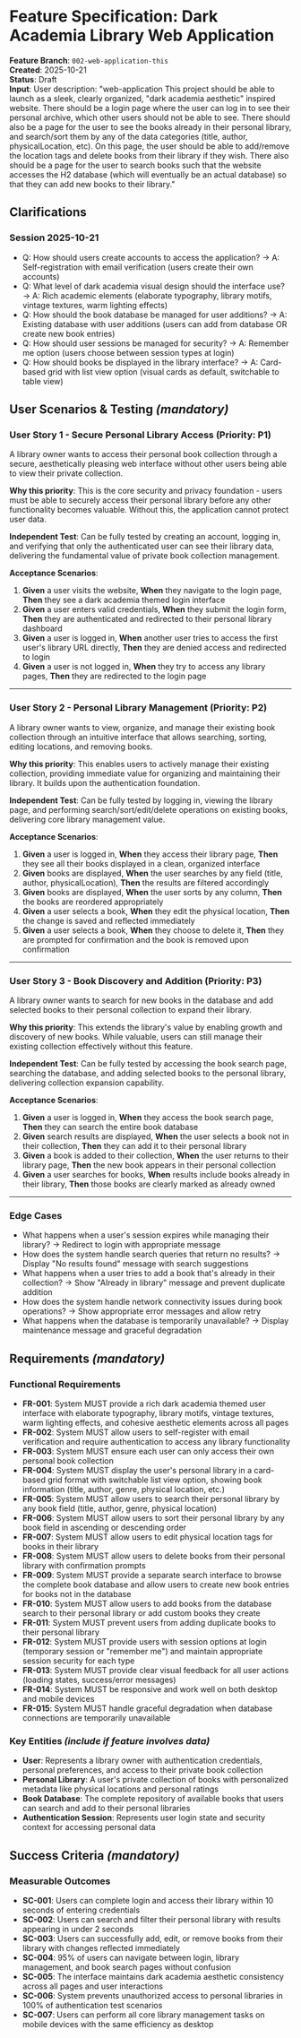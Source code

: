 # Feature Specification: Dark Academia Library Web Application

**Feature Branch**: `002-web-application-this`  
**Created**: 2025-10-21  
**Status**: Draft  
**Input**: User description: "web-application This project should be able to launch as a sleek, clearly organized, \"dark academia aesthetic\" inspired website. There should be a login page where the user can log in to see their personal archive, which other users should not be able to see. There should also be a page for the user to see the books already in their personal library, and search/sort them by any of the data categories (title, author, physicalLocation, etc). On this page, the user should be able to add/remove the location tags and delete books from their library if they wish. There also should be a page for the user to search books such that the website accesses the H2 database (which will eventually be an actual database) so that they can add new books to their library."

## Clarifications

### Session 2025-10-21

- Q: How should users create accounts to access the application? → A: Self-registration with email verification (users create their own accounts)
- Q: What level of dark academia visual design should the interface use? → A: Rich academic elements (elaborate typography, library motifs, vintage textures, warm lighting effects)
- Q: How should the book database be managed for user additions? → A: Existing database with user additions (users can add from database OR create new book entries)
- Q: How should user sessions be managed for security? → A: Remember me option (users choose between session types at login)
- Q: How should books be displayed in the library interface? → A: Card-based grid with list view option (visual cards as default, switchable to table view)

## User Scenarios & Testing *(mandatory)*

### User Story 1 - Secure Personal Library Access (Priority: P1)

A library owner wants to access their personal book collection through a secure, aesthetically pleasing web interface without other users being able to view their private collection.

**Why this priority**: This is the core security and privacy foundation - users must be able to securely access their personal library before any other functionality becomes valuable. Without this, the application cannot protect user data.

**Independent Test**: Can be fully tested by creating an account, logging in, and verifying that only the authenticated user can see their library data, delivering the fundamental value of private book collection management.

**Acceptance Scenarios**:

1. **Given** a user visits the website, **When** they navigate to the login page, **Then** they see a dark academia themed login interface
2. **Given** a user enters valid credentials, **When** they submit the login form, **Then** they are authenticated and redirected to their personal library dashboard
3. **Given** a user is logged in, **When** another user tries to access the first user's library URL directly, **Then** they are denied access and redirected to login
4. **Given** a user is not logged in, **When** they try to access any library pages, **Then** they are redirected to the login page

---

### User Story 2 - Personal Library Management (Priority: P2)

A library owner wants to view, organize, and manage their existing book collection through an intuitive interface that allows searching, sorting, editing locations, and removing books.

**Why this priority**: This enables users to actively manage their existing collection, providing immediate value for organizing and maintaining their library. It builds upon the authentication foundation.

**Independent Test**: Can be fully tested by logging in, viewing the library page, and performing search/sort/edit/delete operations on existing books, delivering core library management value.

**Acceptance Scenarios**:

1. **Given** a user is logged in, **When** they access their library page, **Then** they see all their books displayed in a clean, organized interface
2. **Given** books are displayed, **When** the user searches by any field (title, author, physicalLocation), **Then** the results are filtered accordingly
3. **Given** books are displayed, **When** the user sorts by any column, **Then** the books are reordered appropriately
4. **Given** a user selects a book, **When** they edit the physical location, **Then** the change is saved and reflected immediately
5. **Given** a user selects a book, **When** they choose to delete it, **Then** they are prompted for confirmation and the book is removed upon confirmation

---

### User Story 3 - Book Discovery and Addition (Priority: P3)

A library owner wants to search for new books in the database and add selected books to their personal collection to expand their library.

**Why this priority**: This extends the library's value by enabling growth and discovery of new books. While valuable, users can still manage their existing collection effectively without this feature.

**Independent Test**: Can be fully tested by accessing the book search page, searching the database, and adding selected books to the personal library, delivering collection expansion capability.

**Acceptance Scenarios**:

1. **Given** a user is logged in, **When** they access the book search page, **Then** they can search the entire book database
2. **Given** search results are displayed, **When** the user selects a book not in their collection, **Then** they can add it to their personal library
3. **Given** a book is added to their collection, **When** the user returns to their library page, **Then** the new book appears in their personal collection
4. **Given** a user searches for books, **When** results include books already in their library, **Then** those books are clearly marked as already owned

---

### Edge Cases

- What happens when a user's session expires while managing their library? → Redirect to login with appropriate message
- How does the system handle search queries that return no results? → Display "No results found" message with search suggestions
- What happens when a user tries to add a book that's already in their collection? → Show "Already in library" message and prevent duplicate addition
- How does the system handle network connectivity issues during book operations? → Show appropriate error messages and allow retry
- What happens when the database is temporarily unavailable? → Display maintenance message and graceful degradation

## Requirements *(mandatory)*

### Functional Requirements

- **FR-001**: System MUST provide a rich dark academia themed user interface with elaborate typography, library motifs, vintage textures, warm lighting effects, and cohesive aesthetic elements across all pages
- **FR-002**: System MUST allow users to self-register with email verification and require authentication to access any library functionality
- **FR-003**: System MUST ensure each user can only access their own personal book collection
- **FR-004**: System MUST display the user's personal library in a card-based grid format with switchable list view option, showing book information (title, author, genre, physical location, etc.)
- **FR-005**: System MUST allow users to search their personal library by any book field (title, author, genre, physical location)
- **FR-006**: System MUST allow users to sort their personal library by any book field in ascending or descending order
- **FR-007**: System MUST allow users to edit physical location tags for books in their library
- **FR-008**: System MUST allow users to delete books from their personal library with confirmation prompts
- **FR-009**: System MUST provide a separate search interface to browse the complete book database and allow users to create new book entries for books not in the database
- **FR-010**: System MUST allow users to add books from the database search to their personal library or add custom books they create
- **FR-011**: System MUST prevent users from adding duplicate books to their personal library
- **FR-012**: System MUST provide users with session options at login (temporary session or "remember me") and maintain appropriate session security for each type
- **FR-013**: System MUST provide clear visual feedback for all user actions (loading states, success/error messages)
- **FR-014**: System MUST be responsive and work well on both desktop and mobile devices
- **FR-015**: System MUST handle graceful degradation when database connections are temporarily unavailable

### Key Entities *(include if feature involves data)*

- **User**: Represents a library owner with authentication credentials, personal preferences, and access to their private book collection
- **Personal Library**: A user's private collection of books with personalized metadata like physical locations and personal ratings
- **Book Database**: The complete repository of available books that users can search and add to their personal libraries
- **Authentication Session**: Represents user login state and security context for accessing personal data

## Success Criteria *(mandatory)*

### Measurable Outcomes

- **SC-001**: Users can complete login and access their library within 10 seconds of entering credentials
- **SC-002**: Users can search and filter their personal library with results appearing in under 2 seconds
- **SC-003**: Users can successfully add, edit, or remove books from their library with changes reflected immediately
- **SC-004**: 95% of users can navigate between login, library management, and book search pages without confusion
- **SC-005**: The interface maintains dark academia aesthetic consistency across all pages and user interactions
- **SC-006**: System prevents unauthorized access to personal libraries in 100% of authentication test scenarios
- **SC-007**: Users can perform all core library management tasks on mobile devices with the same efficiency as desktop
